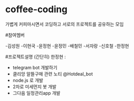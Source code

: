 # coffee-coding
가볍게 커피마시면서 코딩하고 서로의 프로젝트를 공유하는 모임

#참여멤버 

-김성원
-이현국
-윤정현
-윤정민
-배철민
-서자랑
-신호철
-한정현

#프로젝트설명 (간단히)
한정현 :  
- telegram bot 개발하기
- 클리앙 알뜰구매 관련 노티 @Hotdeal_bot
- node.js  로 개발 
- 2차로 미세먼지 봇 개발 
- 그다음 일정관리app  개발   
